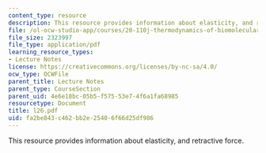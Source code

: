 ```yaml
---
content_type: resource
description: This resource provides information about elasticity, and retractive force.
file: /ol-ocw-studio-app/courses/20-110j-thermodynamics-of-biomolecular-systems-fall-2005/fa2be843c462bb2e25406f66d25df986_l26.pdf
file_size: 2323997
file_type: application/pdf
learning_resource_types:
- Lecture Notes
license: https://creativecommons.org/licenses/by-nc-sa/4.0/
ocw_type: OCWFile
parent_title: Lecture Notes
parent_type: CourseSection
parent_uid: 4e6e18bc-05b5-f575-53e7-4f6a1fa68985
resourcetype: Document
title: l26.pdf
uid: fa2be843-c462-bb2e-2540-6f66d25df986
---
```

This resource provides information about elasticity, and retractive force.